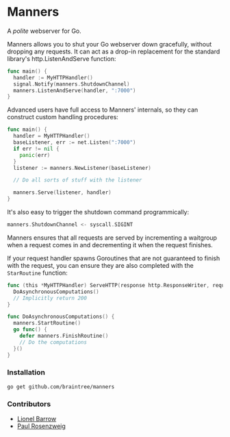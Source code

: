 # Manners

A *polite* webserver for Go.

Manners allows you to shut your Go webserver down gracefully, without dropping any requests. It can act as a drop-in replacement for the standard library's http.ListenAndServe function:

```go
func main() {
  handler := MyHTTPHandler()
  signal.Notify(manners.ShutdownChannel)
  manners.ListenAndServe(handler, ":7000")
}
```

Advanced users have full access to Manners' internals, so they can construct custom handling procedures:

```go
func main() {
  handler = MyHTTPHandler()
  baseListener, err := net.Listen(":7000")
  if err != nil {
    panic(err)
  }
  listener := manners.NewListener(baseListener)

  // Do all sorts of stuff with the listener

  manners.Serve(listener, handler)
}
```

It's also easy to trigger the shutdown command programmically:

```go
manners.ShutdownChannel <- syscall.SIGINT
```

Manners ensures that all requests are served by incrementing a waitgroup when a request comes in and decrementing it when the request finishes.

If your request handler spawns Goroutines that are not guaranteed to finish with the request, you can ensure they are also completed with the `StarRoutine` function:

```go
func (this *MyHTTPHandler) ServeHTTP(response http.ResponseWriter, request *http.Request) {
  DoAsynchronousComputations()
  // Implicitly return 200
}

func DoAsynchronousComputations() {
  manners.StartRoutine()
  go func() {
    defer manners.FinishRoutine()
    // Do the computations
  }()
}
```

### Installation

`go get github.com/braintree/manners`

### Contributors

- [Lionel Barrow](http://github.com/lionelbarrow)
- [Paul Rosenzweig](http://github.com/paulrosenzweig)
